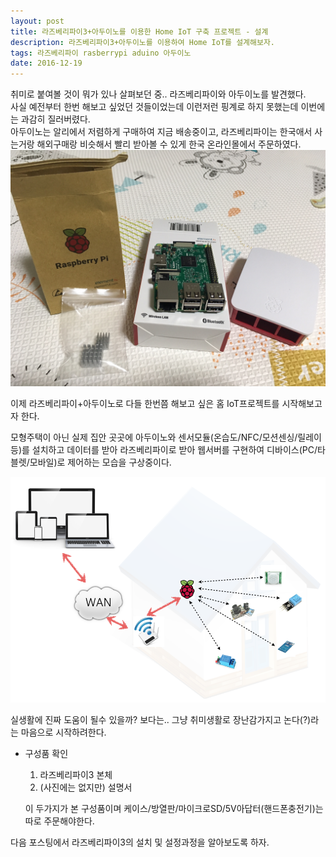 ```yaml
--- 
layout: post
title: 라즈베리파이3+아두이노를 이용한 Home IoT 구축 프로젝트 - 설계
description: 라즈베리파이3+아두이노를 이용하여 Home IoT를 설계해보자.
tags: 라즈베리파이 rasberrypi aduino 아두이노
date: 2016-12-19
---
```


취미로 붙여볼 것이 뭐가 있나 살펴보던 중.. 라즈베리파이와 아두이노를 발견했다.   
사실 예전부터 한번 해보고 싶었던 것들이었는데 이런저런 핑계로 하지 못했는데 이번에는 과감히 질러버렸다.  
아두이노는 알리에서 저렴하게 구매하여 지금 배송중이고, 라즈베리파이는 한국애서 사는거랑 해외구매랑 비슷해서 빨리 받아볼 수 있게 한국 온라인몰에서 주문하였다.
![](https://github.com/adahnlim/adahnlim.github.io/blob/master/images/rasberry-1.JPG?raw=true)

이제 라즈베리파이+아두이노로 다들 한번쯤 해보고 싶은 홈 IoT프로젝트를 시작해보고자 한다.

모형주택이 아닌 실제 집안 곳곳에 아두이노와 센서모듈(온습도/NFC/모션센싱/릴레이 등)를 설치하고 데이터를 받아 라즈베리파이로 받아 웹서버를 구현하여 디바이스(PC/타블렛/모바일)로 제어하는 모습을 구상중이다.

![](https://github.com/adahnlim/adahnlim.github.io/blob/master/images/rasberry-2.png?raw=true)

실생활에 진짜 도움이 될수 있을까? 보다는.. 그냥 취미생활로 장난감가지고 논다(?)라는 마음으로 시작하려한다.   

- 구성품 확인

    1. 라즈베리파이3 본체
    2. (사진에는 없지만) 설명서
    
    이 두가지가 본 구성품이며 케이스/방열판/마이크로SD/5V아답터(핸드폰충전기)는 따로 주문해야한다.

다음 포스팅에서 라즈베리파이3의 설치 및 설정과정을 알아보도록 하자.